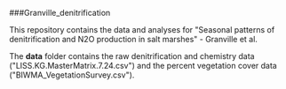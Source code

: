###Granville_denitrification

This repository contains the data and analyses for "Seasonal patterns of denitrification and N2O production in salt marshes" - Granville et al.  
  
The **data** folder contains the raw denitrification and chemistry data ("LISS.KG.MasterMatrix.7.24.csv") and the percent vegetation cover data ("BIWMA_VegetationSurvey.csv").
